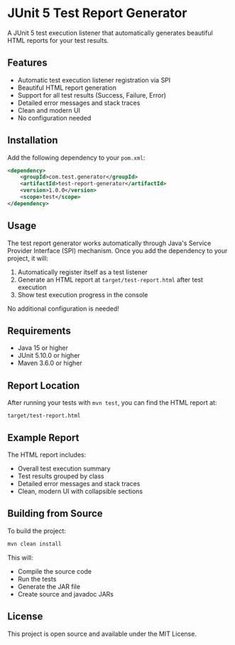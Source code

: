 # JUnit 5 Test Report Generator

A JUnit 5 test execution listener that automatically generates beautiful HTML reports for your test results.

## Features

- Automatic test execution listener registration via SPI
- Beautiful HTML report generation
- Support for all test results (Success, Failure, Error)
- Detailed error messages and stack traces
- Clean and modern UI
- No configuration needed

## Installation

Add the following dependency to your `pom.xml`:

```xml
<dependency>
    <groupId>com.test.generator</groupId>
    <artifactId>test-report-generator</artifactId>
    <version>1.0.0</version>
    <scope>test</scope>
</dependency>
```

## Usage

The test report generator works automatically through Java's Service Provider Interface (SPI) mechanism. Once you add the dependency to your project, it will:

1. Automatically register itself as a test listener
2. Generate an HTML report at `target/test-report.html` after test execution
3. Show test execution progress in the console

No additional configuration is needed!

## Requirements

- Java 15 or higher
- JUnit 5.10.0 or higher
- Maven 3.6.0 or higher

## Report Location

After running your tests with `mvn test`, you can find the HTML report at:

```
target/test-report.html
```

## Example Report

The HTML report includes:

- Overall test execution summary
- Test results grouped by class
- Detailed error messages and stack traces
- Clean, modern UI with collapsible sections

## Building from Source

To build the project:

```bash
mvn clean install
```

This will:

- Compile the source code
- Run the tests
- Generate the JAR file
- Create source and javadoc JARs

## License

This project is open source and available under the MIT License.

